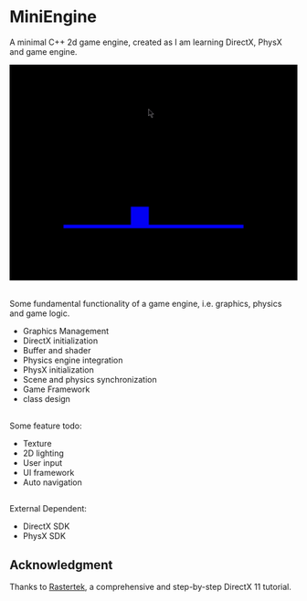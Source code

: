 # MiniEngine
A minimal C++ 2d game engine, created as I am learning DirectX, PhysX and game engine.

![gif](/screenshot.gif)

##
Some fundamental functionality of a game engine, i.e. graphics, physics and game logic.
 - Graphics Management
  - DirectX initialization
  - Buffer and shader
 - Physics engine integration
  - PhysX initialization
  - Scene and physics synchronization
 - Game Framework
  - class design

## 
Some feature todo:
 - Texture
 - 2D lighting
 - User input
 - UI framework
 - Auto navigation

## 
External Dependent:
 - DirectX SDK
 - PhysX SDK
 
## Acknowledgment
Thanks to [Rastertek](http://www.rastertek.com/tutdx11.html), a comprehensive and step-by-step DirectX 11 tutorial.
